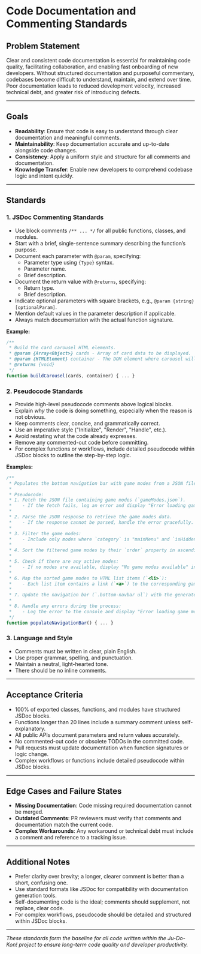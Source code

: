 # Code Documentation and Commenting Standards

## Problem Statement

Clear and consistent code documentation is essential for maintaining code quality, facilitating collaboration, and enabling fast onboarding of new developers. Without structured documentation and purposeful commentary, codebases become difficult to understand, maintain, and extend over time. Poor documentation leads to reduced development velocity, increased technical debt, and greater risk of introducing defects.

---

## Goals

- **Readability**: Ensure that code is easy to understand through clear documentation and meaningful comments.
- **Maintainability**: Keep documentation accurate and up-to-date alongside code changes.
- **Consistency**: Apply a uniform style and structure for all comments and documentation.
- **Knowledge Transfer**: Enable new developers to comprehend codebase logic and intent quickly.

---

## Standards

### 1. JSDoc Commenting Standards

- Use block comments `/** ... */` for all public functions, classes, and modules.
- Start with a brief, single-sentence summary describing the function’s purpose.
- Document each parameter with `@param`, specifying:
  - Parameter type using `{Type}` syntax.
  - Parameter name.
  - Brief description.
- Document the return value with `@returns`, specifying:
  - Return type.
  - Brief description.
- Indicate optional parameters with square brackets, e.g., `@param {string} [optionalParam]`.
- Mention default values in the parameter description if applicable.
- Always match documentation with the actual function signature.

**Example:**

```javascript
/**
 * Build the card carousel HTML elements.
 * @param {Array<Object>} cards - Array of card data to be displayed.
 * @param {HTMLElement} container - The DOM element where carousel will be injected.
 * @returns {void}
 */
function buildCarousel(cards, container) { ... }
```

### 2. Pseudocode Standards

- Provide high-level pseudocode comments above logical blocks.
- Explain *why* the code is doing something, especially when the reason is not obvious.
- Keep comments clear, concise, and grammatically correct.
- Use an imperative style ("Initialize", "Render", "Handle", etc.).
- Avoid restating what the code already expresses.
- Remove any commented-out code before committing.
- For complex functions or workflows, include detailed pseudocode within JSDoc blocks to outline the step-by-step logic.

**Examples:**

```javascript
/**
 * Populates the bottom navigation bar with game modes from a JSON file.
 *
 * Pseudocode:
 * 1. Fetch the JSON file containing game modes (`gameModes.json`).
 *    - If the fetch fails, log an error and display "Error loading game modes" in the navigation bar.
 *
 * 2. Parse the JSON response to retrieve the game modes data.
 *    - If the response cannot be parsed, handle the error gracefully.
 *
 * 3. Filter the game modes:
 *    - Include only modes where `category` is "mainMenu" and `isHidden` is `false`.
 *
 * 4. Sort the filtered game modes by their `order` property in ascending order.
 *
 * 5. Check if there are any active modes:
 *    - If no modes are available, display "No game modes available" in the navigation bar.
 *
 * 6. Map the sorted game modes to HTML list items (`<li>`):
 *    - Each list item contains a link (`<a>`) to the corresponding game mode's URL.
 *
 * 7. Update the navigation bar (`.bottom-navbar ul`) with the generated HTML.
 *
 * 8. Handle any errors during the process:
 *    - Log the error to the console and display "Error loading game modes" in the navigation bar.
 */
function populateNavigationBar() { ... }
```

### 3. Language and Style

- Comments must be written in clear, plain English.
- Use proper grammar, spelling, and punctuation.
- Maintain a neutral, light-hearted tone.
- There should be no inline comments.

---

## Acceptance Criteria

- 100% of exported classes, functions, and modules have structured JSDoc blocks.
- Functions longer than 20 lines include a summary comment unless self-explanatory.
- All public APIs document parameters and return values accurately.
- No commented-out code or obsolete TODOs in the committed code.
- Pull requests must update documentation when function signatures or logic change.
- Complex workflows or functions include detailed pseudocode within JSDoc blocks.

---

## Edge Cases and Failure States

- **Missing Documentation**: Code missing required documentation cannot be merged.
- **Outdated Comments**: PR reviewers must verify that comments and documentation match the current code.
- **Complex Workarounds**: Any workaround or technical debt must include a comment and reference to a tracking issue.

---

## Additional Notes

- Prefer clarity over brevity; a longer, clearer comment is better than a short, confusing one.
- Use standard formats like JSDoc for compatibility with documentation generation tools.
- Self-documenting code is the ideal; comments should supplement, not replace, clear code.
- For complex workflows, pseudocode should be detailed and structured within JSDoc blocks.

---

*These standards form the baseline for all code written within the Ju-Do-Kon! project to ensure long-term code quality and developer productivity.*
